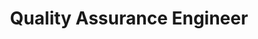 ---
name: Ana Prpić
id: ana-prpic
numberId: 13
title: Quality Assurance Engineer
bio: Ana is behind the scenes testing apps and squashing bugs to make sure our customers have an amazing experience.
image:
areas:
contact: { email: ana@eastcoastproduct.com, linkedin: https://hr.linkedin.com/in/ana-prpić-a0991160 }
---